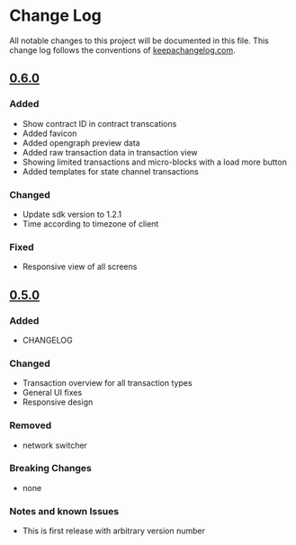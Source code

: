 # Change Log
All notable changes to this project will be documented in this file. This change
log follows the conventions of [keepachangelog.com](http://keepachangelog.com/).

## [0.6.0]
### Added
- Show contract ID in contract transcations
- Added favicon
- Added opengraph preview data
- Added raw transaction data in transaction view
- Showing limited transactions and micro-blocks with a load more button
- Added templates for state channel transactions

### Changed
- Update sdk version to 1.2.1
- Time according to timezone of client

### Fixed
- Responsive view of all screens

[0.6.0]: https://github.com/aeternity/aepp-blockchain-explorer/compare/0.5.0...0.6.0


## [0.5.0]
### Added
- CHANGELOG

### Changed
- Transaction overview for all transaction types
- General UI fixes
- Responsive design

### Removed
- network switcher

### Breaking Changes
- none

### Notes and known Issues
- This is first release with arbitrary version number


[0.5.0]: https://github.com/aeternity/aepp-blockchain-explorer/compare/0.4.0...0.5.0
